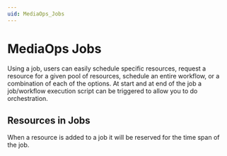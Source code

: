 ```yaml
---
uid: MediaOps_Jobs
---
```


# MediaOps Jobs

Using a job, users can easily schedule specific resources, request a resource for a given pool of resources, schedule an entire workflow, or a combination of each of the options. At start and at end of the job a job/workflow execution script can be triggered to allow you to do orchestration.

## Resources in Jobs

When a resource is added to a job it will be reserved for the time span of the job. 